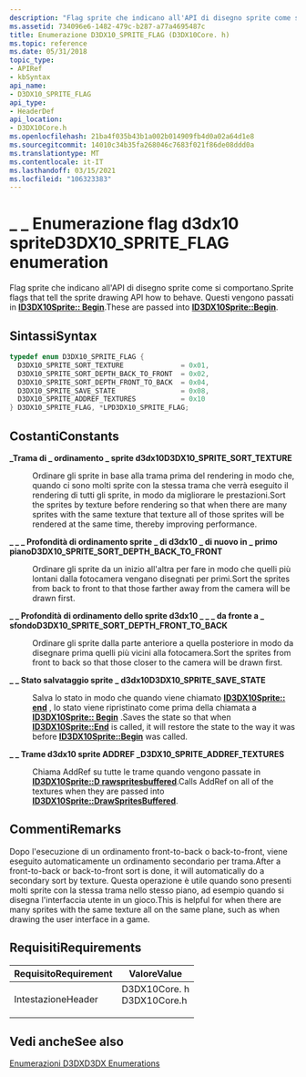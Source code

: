 ```yaml
---
description: "Flag sprite che indicano all'API di disegno sprite come si comportano. Questi vengono passati in ID3DX10Sprite:: Begin."
ms.assetid: 734096e6-1482-479c-b287-a77a4695487c
title: Enumerazione D3DX10_SPRITE_FLAG (D3DX10Core. h)
ms.topic: reference
ms.date: 05/31/2018
topic_type:
- APIRef
- kbSyntax
api_name:
- D3DX10_SPRITE_FLAG
api_type:
- HeaderDef
api_location:
- D3DX10Core.h
ms.openlocfilehash: 21ba4f035b43b1a002b014909fb4d0a02a64d1e8
ms.sourcegitcommit: 14010c34b35fa268046c7683f021f86de08ddd0a
ms.translationtype: MT
ms.contentlocale: it-IT
ms.lasthandoff: 03/15/2021
ms.locfileid: "106323383"
---
```

# <a name="d3dx10_sprite_flag-enumeration"></a><span data-ttu-id="515f7-104">\_ \_ Enumerazione flag d3dx10 sprite</span><span class="sxs-lookup"><span data-stu-id="515f7-104">D3DX10\_SPRITE\_FLAG enumeration</span></span>

<span data-ttu-id="515f7-105">Flag sprite che indicano all'API di disegno sprite come si comportano.</span><span class="sxs-lookup"><span data-stu-id="515f7-105">Sprite flags that tell the sprite drawing API how to behave.</span></span> <span data-ttu-id="515f7-106">Questi vengono passati in [**ID3DX10Sprite:: Begin**](id3dx10sprite-begin.md).</span><span class="sxs-lookup"><span data-stu-id="515f7-106">These are passed into [**ID3DX10Sprite::Begin**](id3dx10sprite-begin.md).</span></span>

## <a name="syntax"></a><span data-ttu-id="515f7-107">Sintassi</span><span class="sxs-lookup"><span data-stu-id="515f7-107">Syntax</span></span>


```C++
typedef enum D3DX10_SPRITE_FLAG { 
  D3DX10_SPRITE_SORT_TEXTURE              = 0x01,
  D3DX10_SPRITE_SORT_DEPTH_BACK_TO_FRONT  = 0x02,
  D3DX10_SPRITE_SORT_DEPTH_FRONT_TO_BACK  = 0x04,
  D3DX10_SPRITE_SAVE_STATE                = 0x08,
  D3DX10_SPRITE_ADDREF_TEXTURES           = 0x10
} D3DX10_SPRITE_FLAG, *LPD3DX10_SPRITE_FLAG;
```



## <a name="constants"></a><span data-ttu-id="515f7-108">Costanti</span><span class="sxs-lookup"><span data-stu-id="515f7-108">Constants</span></span>

<dl> <dt>

<span data-ttu-id="515f7-109"><span id="D3DX10_SPRITE_SORT_TEXTURE"></span><span id="d3dx10_sprite_sort_texture"></span>**\_Trama di \_ ordinamento \_ sprite d3dx10**</span><span class="sxs-lookup"><span data-stu-id="515f7-109"><span id="D3DX10_SPRITE_SORT_TEXTURE"></span><span id="d3dx10_sprite_sort_texture"></span>**D3DX10\_SPRITE\_SORT\_TEXTURE**</span></span>
</dt> <dd>

<span data-ttu-id="515f7-110">Ordinare gli sprite in base alla trama prima del rendering in modo che, quando ci sono molti sprite con la stessa trama che verrà eseguito il rendering di tutti gli sprite, in modo da migliorare le prestazioni.</span><span class="sxs-lookup"><span data-stu-id="515f7-110">Sort the sprites by texture before rendering so that when there are many sprites with the same texture that texture all of those sprites will be rendered at the same time, thereby improving performance.</span></span>

</dd> <dt>

<span data-ttu-id="515f7-111"><span id="D3DX10_SPRITE_SORT_DEPTH_BACK_TO_FRONT"></span><span id="d3dx10_sprite_sort_depth_back_to_front"></span>**\_ \_ \_ Profondità di ordinamento sprite \_ di d3dx10 \_ di nuovo in \_ primo piano**</span><span class="sxs-lookup"><span data-stu-id="515f7-111"><span id="D3DX10_SPRITE_SORT_DEPTH_BACK_TO_FRONT"></span><span id="d3dx10_sprite_sort_depth_back_to_front"></span>**D3DX10\_SPRITE\_SORT\_DEPTH\_BACK\_TO\_FRONT**</span></span>
</dt> <dd>

<span data-ttu-id="515f7-112">Ordinare gli sprite da un inizio all'altra per fare in modo che quelli più lontani dalla fotocamera vengano disegnati per primi.</span><span class="sxs-lookup"><span data-stu-id="515f7-112">Sort the sprites from back to front to that those farther away from the camera will be drawn first.</span></span>

</dd> <dt>

<span data-ttu-id="515f7-113"><span id="D3DX10_SPRITE_SORT_DEPTH_FRONT_TO_BACK"></span><span id="d3dx10_sprite_sort_depth_front_to_back"></span>**\_ \_ Profondità di ordinamento dello sprite d3dx10 \_ \_ \_ da fronte a \_ sfondo**</span><span class="sxs-lookup"><span data-stu-id="515f7-113"><span id="D3DX10_SPRITE_SORT_DEPTH_FRONT_TO_BACK"></span><span id="d3dx10_sprite_sort_depth_front_to_back"></span>**D3DX10\_SPRITE\_SORT\_DEPTH\_FRONT\_TO\_BACK**</span></span>
</dt> <dd>

<span data-ttu-id="515f7-114">Ordinare gli sprite dalla parte anteriore a quella posteriore in modo da disegnare prima quelli più vicini alla fotocamera.</span><span class="sxs-lookup"><span data-stu-id="515f7-114">Sort the sprites from front to back so that those closer to the camera will be drawn first.</span></span>

</dd> <dt>

<span data-ttu-id="515f7-115"><span id="D3DX10_SPRITE_SAVE_STATE"></span><span id="d3dx10_sprite_save_state"></span>**\_ \_ Stato salvataggio sprite \_ d3dx10**</span><span class="sxs-lookup"><span data-stu-id="515f7-115"><span id="D3DX10_SPRITE_SAVE_STATE"></span><span id="d3dx10_sprite_save_state"></span>**D3DX10\_SPRITE\_SAVE\_STATE**</span></span>
</dt> <dd>

<span data-ttu-id="515f7-116">Salva lo stato in modo che quando viene chiamato [**ID3DX10Sprite:: end**](id3dx10sprite-end.md) , lo stato viene ripristinato come prima della chiamata a [**ID3DX10Sprite:: Begin**](id3dx10sprite-begin.md) .</span><span class="sxs-lookup"><span data-stu-id="515f7-116">Saves the state so that when [**ID3DX10Sprite::End**](id3dx10sprite-end.md) is called, it will restore the state to the way it was before [**ID3DX10Sprite::Begin**](id3dx10sprite-begin.md) was called.</span></span>

</dd> <dt>

<span data-ttu-id="515f7-117"><span id="D3DX10_SPRITE_ADDREF_TEXTURES"></span><span id="d3dx10_sprite_addref_textures"></span>**\_ \_ Trame d3dx10 sprite ADDREF \_**</span><span class="sxs-lookup"><span data-stu-id="515f7-117"><span id="D3DX10_SPRITE_ADDREF_TEXTURES"></span><span id="d3dx10_sprite_addref_textures"></span>**D3DX10\_SPRITE\_ADDREF\_TEXTURES**</span></span>
</dt> <dd>

<span data-ttu-id="515f7-118">Chiama AddRef su tutte le trame quando vengono passate in [**ID3DX10Sprite::D rawspritesbuffered**](id3dx10sprite-drawspritesbuffered.md).</span><span class="sxs-lookup"><span data-stu-id="515f7-118">Calls AddRef on all of the textures when they are passed into [**ID3DX10Sprite::DrawSpritesBuffered**](id3dx10sprite-drawspritesbuffered.md).</span></span>

</dd> </dl>

## <a name="remarks"></a><span data-ttu-id="515f7-119">Commenti</span><span class="sxs-lookup"><span data-stu-id="515f7-119">Remarks</span></span>

<span data-ttu-id="515f7-120">Dopo l'esecuzione di un ordinamento front-to-back o back-to-front, viene eseguito automaticamente un ordinamento secondario per trama.</span><span class="sxs-lookup"><span data-stu-id="515f7-120">After a front-to-back or back-to-front sort is done, it will automatically do a secondary sort by texture.</span></span> <span data-ttu-id="515f7-121">Questa operazione è utile quando sono presenti molti sprite con la stessa trama nello stesso piano, ad esempio quando si disegna l'interfaccia utente in un gioco.</span><span class="sxs-lookup"><span data-stu-id="515f7-121">This is helpful for when there are many sprites with the same texture all on the same plane, such as when drawing the user interface in a game.</span></span>

## <a name="requirements"></a><span data-ttu-id="515f7-122">Requisiti</span><span class="sxs-lookup"><span data-stu-id="515f7-122">Requirements</span></span>



| <span data-ttu-id="515f7-123">Requisito</span><span class="sxs-lookup"><span data-stu-id="515f7-123">Requirement</span></span> | <span data-ttu-id="515f7-124">Valore</span><span class="sxs-lookup"><span data-stu-id="515f7-124">Value</span></span> |
|-------------------|-----------------------------------------------------------------------------------------|
| <span data-ttu-id="515f7-125">Intestazione</span><span class="sxs-lookup"><span data-stu-id="515f7-125">Header</span></span><br/> | <dl> <span data-ttu-id="515f7-126"><dt>D3DX10Core. h</dt></span><span class="sxs-lookup"><span data-stu-id="515f7-126"><dt>D3DX10Core.h</dt></span></span> </dl> |



## <a name="see-also"></a><span data-ttu-id="515f7-127">Vedi anche</span><span class="sxs-lookup"><span data-stu-id="515f7-127">See also</span></span>

<dl> <dt>

[<span data-ttu-id="515f7-128">Enumerazioni D3DX</span><span class="sxs-lookup"><span data-stu-id="515f7-128">D3DX Enumerations</span></span>](d3d10-graphics-reference-d3dx10-enums.md)
</dt> </dl>

 

 




